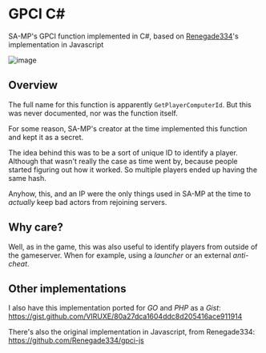 # GPCI C#

SA-MP's GPCI function implemented in C#, based on [Renegade334](https://github.com/Renegade334/gpci-js)'s implementation in Javascript

![image](https://github.com/VIRUXE/samp-gpci-csharp/assets/1616657/e675ba96-ff84-4a60-92b6-37c4bc92ee48)

## Overview

The full name for this function is apparently `GetPlayerComputerId`. But this was never documented, nor was the function itself.

For some reason, SA-MP's creator at the time implemented this function and kept it as a secret.

The idea behind this was to be a sort of unique ID to identify a player. Although that wasn't really the case as time went by, because people started figuring out how it worked. So multiple players ended up having the same hash.

Anyhow, this, and an IP were the only things used in SA-MP at the time to _actually_ keep bad actors from rejoining servers.

## Why care?

Well, as in the game, this was also useful to identify players from outside of the gameserver. When for example, using a _launcher_ or an external _anti-cheat_.

## Other implementations

I also have this implementation ported for _GO_ and _PHP_ as a _Gist_: https://gist.github.com/VIRUXE/80a27dca1604ddc8d205416ace911914

There's also the original implementation in Javascript, from Renegade334: https://github.com/Renegade334/gpci-js
